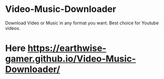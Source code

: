 # Video-Music-Downloader
Download Video or Music in any format you want. Best choice for Youtube videos.
# Here https://earthwise-gamer.github.io/Video-Music-Downloader/
